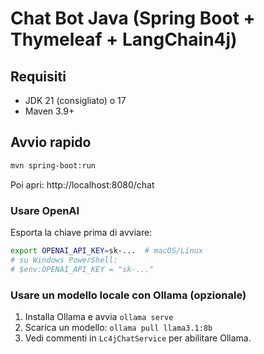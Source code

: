 # Chat Bot Java (Spring Boot + Thymeleaf + LangChain4j)

## Requisiti
- JDK 21 (consigliato) o 17
- Maven 3.9+

## Avvio rapido
```bash
mvn spring-boot:run
```
Poi apri: http://localhost:8080/chat

### Usare OpenAI
Esporta la chiave prima di avviare:
```bash
export OPENAI_API_KEY=sk-...  # macOS/Linux
# su Windows PowerShell:
# $env:OPENAI_API_KEY = "sk-..."
```

### Usare un modello locale con Ollama (opzionale)
1. Installa Ollama e avvia `ollama serve`
2. Scarica un modello: `ollama pull llama3.1:8b`
3. Vedi commenti in `Lc4jChatService` per abilitare Ollama.
